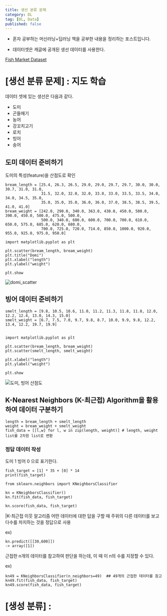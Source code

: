 ```yaml
---
title: 생선 분류 문제
category: DL
tag: [DL, Data]
published: false
---
```


* 혼자 공부하는 머신러닝+딥러닝 책을 공부한 내용을 정리하는 포스트입니다.

* 데이터셋은 캐글에 공개된 생선 데이터를 사용한다. 

[Fish Market Dataset](https://www.kaggle.com/aungpyaeap/fish-market)



# [생선 분류 문제] : 지도 학습 

데이터 셋에 있는 생선은 다음과 같다. 

- 도미
- 곤들매기
- 농어
- 강꼬치고기
- 로치
- 빙어
- 송어

## 도미 데이터 준비하기

도미의 특성(feature)을 산점도로 확인

~~~
bream_length = [25.4, 26.3, 26.5, 29.0, 29.0, 29.7, 29.7, 30.0, 30.0, 30.7, 31.0, 31.0, 
                31.5, 32.0, 32.0, 32.0, 33.0, 33.0, 33.5, 33.5, 34.0, 34.0, 34.5, 35.0, 
                35.0, 35.0, 35.0, 36.0, 36.0, 37.0, 38.5, 38.5, 39.5, 41.0, 41.0]
bream_weight = [242.0, 290.0, 340.0, 363.0, 430.0, 450.0, 500.0, 390.0, 450.0, 500.0, 475.0, 500.0, 
                500.0, 340.0, 600.0, 600.0, 700.0, 700.0, 610.0, 650.0, 575.0, 685.0, 620.0, 680.0, 
                700.0, 725.0, 720.0, 714.0, 850.0, 1000.0, 920.0, 955.0, 925.0, 975.0, 950.0]

import matplotlib.pyplot as plt

plt.scatter(bream_length, bream_weight)
plt.title("Domi")
plt.xlabel("length")
plt.ylabel("weight")

plt.show
~~~

![domi_scatter](https://i.imgur.com/h2Db28x.png)


## 빙어 데이터 준비하기

~~~
smelt_length = [9.8, 10.5, 10.6, 11.0, 11.2, 11.3, 11.8, 11.8, 12.0, 12.2, 12.4, 13.0, 14.3, 15.0]
smelt_weight = [6.7, 7.5, 7.0, 9.7, 9.8, 8.7, 10.0, 9.9, 9.8, 12.2, 13.4, 12.2, 19.7, 19.9]


import matplotlib.pyplot as plt

plt.scatter(bream_length, bream_weight)
plt.scatter(smelt_length, smelt_weight)

plt.xlabel("length")
plt.ylabel("weight")

plt.show
~~~

![도미, 빙어 산점도](https://i.imgur.com/vM7nHNt.png)


## K-Nearest Neighbors (K-최근접) Algorithm을 활용하여 데이터 구분하기 

~~~
length = bream_length + smelt_length
weight = bream_weight + smelt_weight
fish_data = [[l,w] for l, w in zip(length, weight)] # length, weight list를 2차원 list로 변환
~~~

### 정답 데이터 작성

도미 1
빙어 0 으로 표기한다. 

~~~
fish_target = [1] * 35 + [0] * 14
print(fish_target)
~~~

~~~
from sklearn.neighbors import KNeighborsClassifier

kn = KNeighborsClassifier()
kn.fit(fish_data, fish_target)

kn.score(fish_data, fish_target)
~~~

|K-최근접 이웃 알고리즘
어떤 데이터에 대한 답을 구할 때 주위의 다른 데이터를 보고 다수를 차지하는 것을 정답으로 사용

ex) 
~~~
kn.predict([[30,600]])
-> array([1])
~~~

근접한 n개의 데이터를 참고하여 판단을 하는데, 이 때 이 n의 수를 지정할 수 있다. 

ex)
~~~
kn49 = KNeighborsClassifier(n_neighbors=49)  ## 49개의 근접한 데이터를 참고
kn49.fit(fish_data, fish_target)
kn49.score(fish_data, fish_target)
~~~


# [생성 분류] :  
